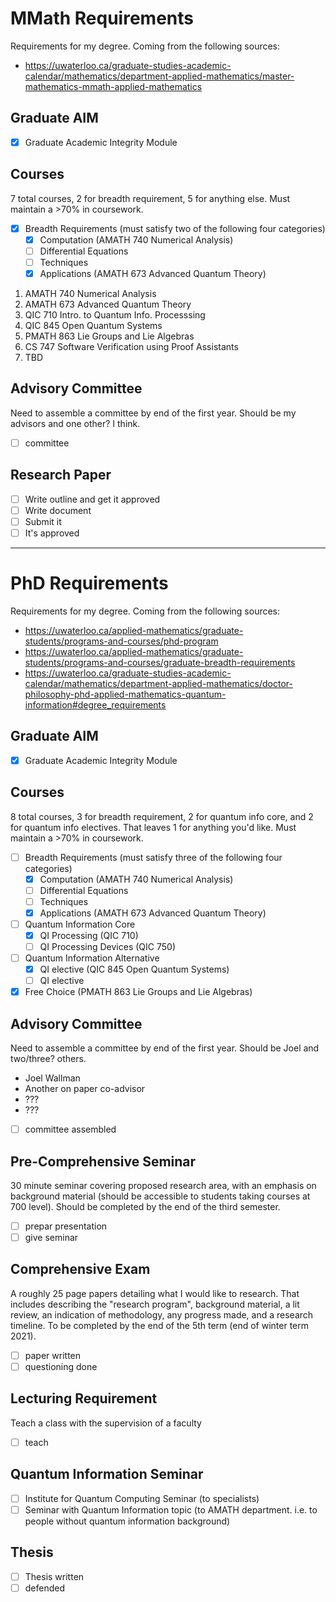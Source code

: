 # MMath Requirements

Requirements for my degree. Coming from the following sources:

- https://uwaterloo.ca/graduate-studies-academic-calendar/mathematics/department-applied-mathematics/master-mathematics-mmath-applied-mathematics

## Graduate AIM

- [x] Graduate Academic Integrity Module

## Courses

7 total courses, 2 for breadth requirement, 5 for anything else. Must maintain a >70% in coursework.

- [x] Breadth Requirements (must satisfy two of the following four categories)
  - [x] Computation (AMATH 740 Numerical Analysis)
  - [ ] Differential Equations
  - [ ] Techniques
  - [x] Applications (AMATH 673 Advanced Quantum Theory)

1. AMATH 740 Numerical Analysis
1. AMATH 673 Advanced Quantum Theory
1. QIC 710 Intro. to Quantum Info. Processsing
1. QIC 845 Open Quantum Systems
1. PMATH 863 Lie Groups and Lie Algebras
1. CS 747 Software Verification using Proof Assistants
1. TBD

## Advisory Committee

Need to assemble a committee by end of the first year. Should be my advisors and one other? I think.

- [ ] committee

## Research Paper

- [ ] Write outline and get it approved
- [ ] Write document
- [ ] Submit it
- [ ] It's approved

---

# PhD Requirements

Requirements for my degree. Coming from the following sources:

- https://uwaterloo.ca/applied-mathematics/graduate-students/programs-and-courses/phd-program
- https://uwaterloo.ca/applied-mathematics/graduate-students/programs-and-courses/graduate-breadth-requirements
- https://uwaterloo.ca/graduate-studies-academic-calendar/mathematics/department-applied-mathematics/doctor-philosophy-phd-applied-mathematics-quantum-information#degree_requirements

## Graduate AIM

- [x] Graduate Academic Integrity Module

## Courses

8 total courses, 3 for breadth requirement, 2 for quantum info core, and 2 for quantum info electives. That leaves 1 for anything you'd like. Must maintain a >70% in coursework.

- [ ] Breadth Requirements (must satisfy three of the following four categories)
  - [x] Computation (AMATH 740 Numerical Analysis)
  - [ ] Differential Equations
  - [ ] Techniques
  - [x] Applications (AMATH 673 Advanced Quantum Theory)
- [ ] Quantum Information Core
  - [x] QI Processing (QIC 710)
  - [ ] QI Processing Devices (QIC 750)
- [ ] Quantum Information Alternative
  - [x] QI elective (QIC 845 Open Quantum Systems)
  - [ ] QI elective
- [x] Free Choice (PMATH 863 Lie Groups and Lie Algebras)

## Advisory Committee

Need to assemble a committee by end of the first year. Should be Joel and two/three? others.
- Joel Wallman
- Another on paper co-advisor
- ???
- ???

- [ ] committee assembled

## Pre-Comprehensive Seminar

30 minute seminar covering proposed research area, with an emphasis on background material (should be accessible to students taking courses at 700 level). Should be completed by the end of the third semester.

- [ ] prepar presentation
- [ ] give seminar

## Comprehensive Exam

A roughly 25 page papers detailing what I would like to research. That includes describing the "research program", background material, a lit review, an indication of methodology, any progress made, and a research timeline. To be completed by the end of the 5th term (end of winter term 2021).

- [ ] paper written
- [ ] questioning done

## Lecturing Requirement

Teach a class with the supervision of a faculty

- [ ] teach

## Quantum Information Seminar

- [ ] Institute for Quantum Computing Seminar (to specialists)
- [ ] Seminar with Quantum Information topic (to AMATH department. i.e. to people without quantum information background)

## Thesis

- [ ] Thesis written
- [ ] defended
